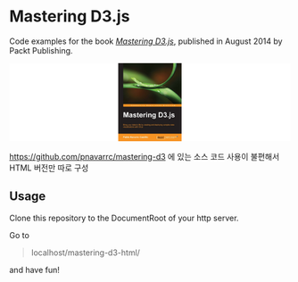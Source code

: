 # Mastering D3.js

Code examples for the book _[Mastering D3.js](https://www.packtpub.com/web-development/mastering-d3js)_, published in August 2014 by Packt Publishing.

<img src="assets/img/mastering-d3-cover-centered.png" alt="book cover">

https://github.com/pnavarrc/mastering-d3 에 있는 소스 코드 사용이 불편해서 HTML 버전만 따로 구성

## Usage

Clone this repository to the DocumentRoot of your http server.

Go to

>localhost/mastering-d3-html/

and have fun!